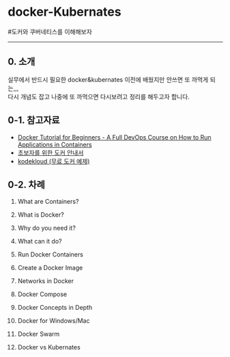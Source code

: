 # docker-Kubernates
#도커와 쿠버네티스를 이해해보자

----
## 0. 소개
실무에서 반드시 필요한 docker&kubernates 이전에 배웠지만 안쓰면 또 까먹게 되는,,,  
다시 개념도 잡고 나중에 또 까먹으면 다시보려고 정리를 해두고자 합니다.

## 0-1. 참고자료 
- [Docker Tutorial for Beginners - A Full DevOps Course on How to Run Applications in Containers](https://www.youtube.com/watch?v=fqMOX6JJhGo)
- [초보자를 위한 도커 안내서](https://subicura.com/2017/01/19/docker-guide-for-beginners-1.html)
- [kodekloud (무료 도커 예제)](https://kodekloud.com/p/docker-labs)

## 0-2. 차례
1. What are Containers?
2. What is Docker?
3. Why do you need it?
4. What can it do?

5. Run Docker Containers
6. Create a Docker Image
7. Networks in Docker
8. Docker Compose

9. Docker Concepts in Depth

10. Docker for Windows/Mac

11. Docker Swarm
12. Docker vs Kubernates

